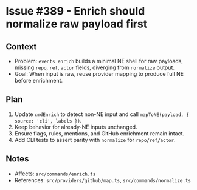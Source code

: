 # Issue #389 - Enrich should normalize raw payload first

## Context
- Problem: `events enrich` builds a minimal NE shell for raw payloads, missing `repo`, `ref`, `actor` fields, diverging from `normalize` output.
- Goal: When input is raw, reuse provider mapping to produce full NE before enrichment.

## Plan
1) Update `cmdEnrich` to detect non-NE input and call `mapToNE(payload, { source: 'cli', labels })`.
2) Keep behavior for already-NE inputs unchanged.
3) Ensure flags, rules, mentions, and GitHub enrichment remain intact.
4) Add CLI tests to assert parity with `normalize` for `repo/ref/actor`.

## Notes
- Affects: `src/commands/enrich.ts`
- References: `src/providers/github/map.ts`, `src/commands/normalize.ts`

